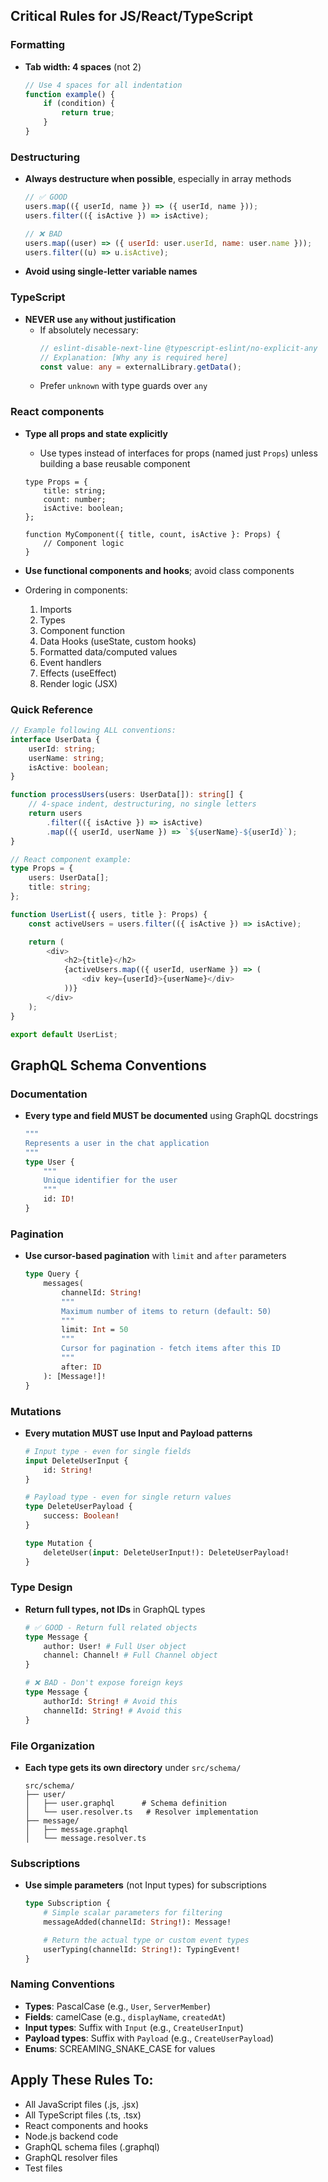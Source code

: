 ## Critical Rules for JS/React/TypeScript

### Formatting

- **Tab width: 4 spaces** (not 2)
    ```js
    // Use 4 spaces for all indentation
    function example() {
        if (condition) {
            return true;
        }
    }
    ```

### Destructuring

- **Always destructure when possible**, especially in array methods

    ```js
    // ✅ GOOD
    users.map(({ userId, name }) => ({ userId, name }));
    users.filter(({ isActive }) => isActive);

    // ❌ BAD
    users.map((user) => ({ userId: user.userId, name: user.name }));
    users.filter((u) => u.isActive);
    ```

- **Avoid using single-letter variable names**

### TypeScript

- **NEVER use `any` without justification**
    - If absolutely necessary:
        ```ts
        // eslint-disable-next-line @typescript-eslint/no-explicit-any
        // Explanation: [Why any is required here]
        const value: any = externalLibrary.getData();
        ```
    - Prefer `unknown` with type guards over `any`

### React components

- **Type all props and state explicitly**
    - Use types instead of interfaces for props (named just `Props`) unless building a base reusable component

    ```tsx
    type Props = {
        title: string;
        count: number;
        isActive: boolean;
    };

    function MyComponent({ title, count, isActive }: Props) {
        // Component logic
    }
    ```

- **Use functional components and hooks**; avoid class components
- Ordering in components:
    1. Imports
    2. Types
    3. Component function
    4. Data Hooks (useState, custom hooks)
    5. Formatted data/computed values
    6. Event handlers
    7. Effects (useEffect)
    8. Render logic (JSX)

### Quick Reference

```typescript
// Example following ALL conventions:
interface UserData {
    userId: string;
    userName: string;
    isActive: boolean;
}

function processUsers(users: UserData[]): string[] {
    // 4-space indent, destructuring, no single letters
    return users
        .filter(({ isActive }) => isActive)
        .map(({ userId, userName }) => `${userName}-${userId}`);
}

// React component example:
type Props = {
    users: UserData[];
    title: string;
};

function UserList({ users, title }: Props) {
    const activeUsers = users.filter(({ isActive }) => isActive);

    return (
        <div>
            <h2>{title}</h2>
            {activeUsers.map(({ userId, userName }) => (
                <div key={userId}>{userName}</div>
            ))}
        </div>
    );
}

export default UserList;
```

## GraphQL Schema Conventions

### Documentation

- **Every type and field MUST be documented** using GraphQL docstrings
    ```graphql
    """
    Represents a user in the chat application
    """
    type User {
        """
        Unique identifier for the user
        """
        id: ID!
    }
    ```

### Pagination

- **Use cursor-based pagination** with `limit` and `after` parameters
    ```graphql
    type Query {
        messages(
            channelId: String!
            """
            Maximum number of items to return (default: 50)
            """
            limit: Int = 50
            """
            Cursor for pagination - fetch items after this ID
            """
            after: ID
        ): [Message!]!
    }
    ```

### Mutations

- **Every mutation MUST use Input and Payload patterns**

    ```graphql
    # Input type - even for single fields
    input DeleteUserInput {
        id: String!
    }

    # Payload type - even for single return values
    type DeleteUserPayload {
        success: Boolean!
    }

    type Mutation {
        deleteUser(input: DeleteUserInput!): DeleteUserPayload!
    }
    ```

### Type Design

- **Return full types, not IDs** in GraphQL types

    ```graphql
    # ✅ GOOD - Return full related objects
    type Message {
        author: User! # Full User object
        channel: Channel! # Full Channel object
    }

    # ❌ BAD - Don't expose foreign keys
    type Message {
        authorId: String! # Avoid this
        channelId: String! # Avoid this
    }
    ```

### File Organization

- **Each type gets its own directory** under `src/schema/`
    ```
    src/schema/
    ├── user/
    │   ├── user.graphql      # Schema definition
    │   └── user.resolver.ts   # Resolver implementation
    ├── message/
    │   ├── message.graphql
    │   └── message.resolver.ts
    ```

### Subscriptions

- **Use simple parameters** (not Input types) for subscriptions

    ```graphql
    type Subscription {
        # Simple scalar parameters for filtering
        messageAdded(channelId: String!): Message!

        # Return the actual type or custom event types
        userTyping(channelId: String!): TypingEvent!
    }
    ```

### Naming Conventions

- **Types**: PascalCase (e.g., `User`, `ServerMember`)
- **Fields**: camelCase (e.g., `displayName`, `createdAt`)
- **Input types**: Suffix with `Input` (e.g., `CreateUserInput`)
- **Payload types**: Suffix with `Payload` (e.g., `CreateUserPayload`)
- **Enums**: SCREAMING_SNAKE_CASE for values

## Apply These Rules To:

- All JavaScript files (.js, .jsx)
- All TypeScript files (.ts, .tsx)
- React components and hooks
- Node.js backend code
- GraphQL schema files (.graphql)
- GraphQL resolver files
- Test files

